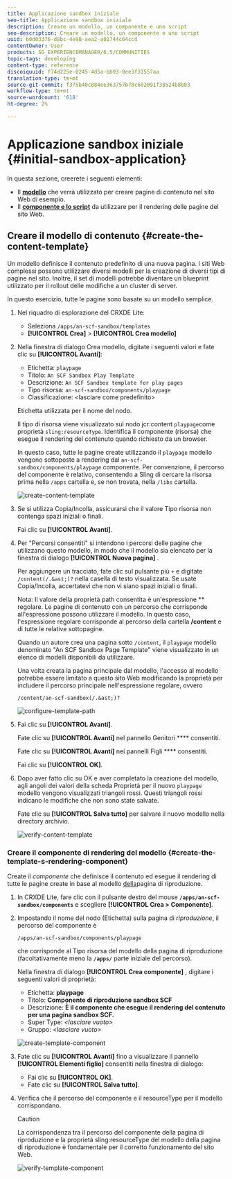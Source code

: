 ```yaml
---
title: Applicazione sandbox iniziale
seo-title: Applicazione sandbox iniziale
description: Creare un modello, un componente e uno script
seo-description: Creare un modello, un componente e uno script
uuid: b0d03376-d8bc-4e98-aea2-a01744c64ccd
contentOwner: User
products: SG_EXPERIENCEMANAGER/6.5/COMMUNITIES
topic-tags: developing
content-type: reference
discoiquuid: f74d225e-0245-4d5a-bb93-0ee3f31557aa
translation-type: tm+mt
source-git-commit: f375b40c084ee363757b78c602091f38524b8b03
workflow-type: tm+mt
source-wordcount: '618'
ht-degree: 2%

---
```



# Applicazione sandbox iniziale {#initial-sandbox-application}

In questa sezione, creerete i seguenti elementi:

* Il **[modello](#createthepagetemplate)** che verrà utilizzato per creare pagine di contenuto nel sito Web di esempio.
* Il **[componente e lo script](#create-the-template-s-rendering-component)** da utilizzare per il rendering delle pagine del sito Web.

## Creare il modello di contenuto {#create-the-content-template}

Un modello definisce il contenuto predefinito di una nuova pagina. I siti Web complessi possono utilizzare diversi modelli per la creazione di diversi tipi di pagine nel sito. Inoltre, il set di modelli potrebbe diventare un blueprint utilizzato per il rollout delle modifiche a un cluster di server.

In questo esercizio, tutte le pagine sono basate su un modello semplice.

1. Nel riquadro di esplorazione del CRXDE Lite:

   * Seleziona `/apps/an-scf-sandbox/templates`
   * **[!UICONTROL Crea]** > **[!UICONTROL Crea modello]**

1. Nella finestra di dialogo Crea modello, digitate i seguenti valori e fate clic su **[!UICONTROL Avanti]**:

   * Etichetta: `playpage`
   * Titolo: `An SCF Sandbox Play Template`
   * Descrizione: `An SCF Sandbox template for play pages`
   * Tipo risorsa: `an-scf-sandbox/components/playpage`
   * Classificazione: &lt;lasciare come predefinito>

   Etichetta utilizzata per il nome del nodo.

   Il tipo di risorsa viene visualizzato sul nodo jcr:content `playpage`come proprietà `sling:resourceType`. Identifica il componente (risorsa) che esegue il rendering del contenuto quando richiesto da un browser.

   In questo caso, tutte le pagine create utilizzando il `playpage` modello vengono sottoposte a rendering dal `an-scf-sandbox/components/playpage` componente. Per convenzione, il percorso del componente è relativo, consentendo a Sling di cercare la risorsa prima nella `/apps` cartella e, se non trovata, nella `/libs` cartella.

   ![create-content-template](assets/create-content-template-1.png)

1. Se si utilizza Copia/Incolla, assicurarsi che il valore Tipo risorsa non contenga spazi iniziali o finali.

   Fai clic su **[!UICONTROL Avanti]**.

1. Per &quot;Percorsi consentiti&quot; si intendono i percorsi delle pagine che utilizzano questo modello, in modo che il modello sia elencato per la finestra di dialogo **[!UICONTROL Nuova pagina]** .

   Per aggiungere un tracciato, fate clic sul pulsante più `+` e digitate `/content(/.&ast;)?` nella casella di testo visualizzata. Se usate Copia/Incolla, accertatevi che non vi siano spazi iniziali o finali.

   Nota: Il valore della proprietà path consentita è un&#39;espressione ** regolare. Le pagine di contenuto con un percorso che corrisponde all&#39;espressione possono utilizzare il modello. In questo caso, l&#39;espressione regolare corrisponde al percorso della cartella **/content** e di tutte le relative sottopagine.

   Quando un autore crea una pagina sotto `/content`, il `playpage` modello denominato &quot;An SCF Sandbox Page Template&quot; viene visualizzato in un elenco di modelli disponibili da utilizzare.

   Una volta creata la pagina principale dal modello, l&#39;accesso al modello potrebbe essere limitato a questo sito Web modificando la proprietà per includere il percorso principale nell&#39;espressione regolare, ovvero

   `/content/an-scf-sandbox(/.&ast;)?`

   ![configure-template-path](assets/configure-template-path.png)

1. Fai clic su **[!UICONTROL Avanti]**.

   Fate clic su **[!UICONTROL Avanti]** nel pannello Genitori **** consentiti.

   Fate clic su **[!UICONTROL Avanti]** nei pannelli Figli **** consentiti.

   Fai clic su **[!UICONTROL OK]**.

1. Dopo aver fatto clic su OK e aver completato la creazione del modello, agli angoli dei valori della scheda Proprietà per il nuovo `playpage` modello vengono visualizzati triangoli rossi. Questi triangoli rossi indicano le modifiche che non sono state salvate.

   Fate clic su **[!UICONTROL Salva tutto]** per salvare il nuovo modello nella directory archivio.

   ![verify-content-template](assets/verify-content-template.png)

### Creare il componente di rendering del modello {#create-the-template-s-rendering-component}

Create il *componente* che definisce il contenuto ed esegue il rendering di tutte le pagine create in base al modello [della](#createthepagetemplate)pagina di riproduzione.

1. In CRXDE Lite, fare clic con il pulsante destro del mouse **`/apps/an-scf-sandbox/components`** e scegliere **[!UICONTROL Crea > Componente]**.
1. Impostando il nome del nodo (Etichetta) sulla pagina di *riproduzione*, il percorso del componente è

   `/apps/an-scf-sandbox/components/playpage`

   che corrisponde al Tipo risorsa del modello della pagina di riproduzione (facoltativamente meno la **`/apps/`** parte iniziale del percorso).

   Nella finestra di dialogo **[!UICONTROL Crea componente]** , digitare i seguenti valori di proprietà:

   * Etichetta: **playpage**
   * Titolo: **Componente di riproduzione sandbox SCF**
   * Descrizione: **È il componente che esegue il rendering del contenuto per una pagina sandbox SCF.**
   * Super Type: *&lt;lasciare vuoto>*
   * Gruppo: *&lt;lasciare vuoto>*

   ![create-template-component](assets/create-template-component.png)

1. Fate clic su **[!UICONTROL Avanti]** fino a visualizzare il pannello **[!UICONTROL Elementi figlio]** consentiti nella finestra di dialogo:

   * Fai clic su **[!UICONTROL OK]**.
   * Fate clic su **[!UICONTROL Salva tutto]**.

1. Verifica che il percorso del componente e il resourceType per il modello corrispondano.

   >[!CAUTION]
   >
   >La corrispondenza tra il percorso del componente della pagina di riproduzione e la proprietà sling:resourceType del modello della pagina di riproduzione è fondamentale per il corretto funzionamento del sito Web.

   ![verify-template-component](assets/verify-template-component.png)